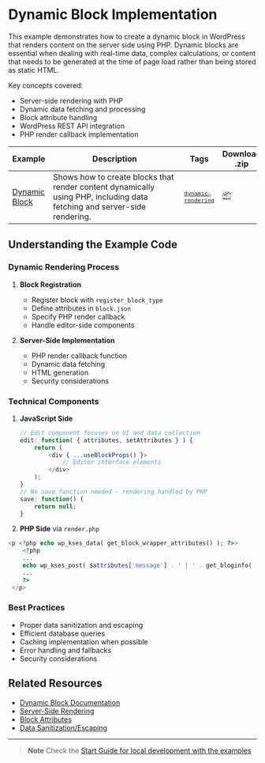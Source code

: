 # Dynamic Block Implementation

This example demonstrates how to create a dynamic block in WordPress that renders content on the server side using PHP. Dynamic blocks are essential when dealing with real-time data, complex calculations, or content that needs to be generated at the time of page load rather than being stored as static HTML.

Key concepts covered:

-   Server-side rendering with PHP
-   Dynamic data fetching and processing
-   Block attribute handling
-   WordPress REST API integration
-   PHP render callback implementation

<!-- Please, do not remove these @TABLE EXAMPLES BEGIN and @TABLE EXAMPLES END comments or modify the table inside. This table is automatically generated from the data at _data/examples.json and _data/tags.json -->
<!-- @TABLE EXAMPLES BEGIN -->
| Example | <span style="display: inline-block; width:250px">Description</span> | Tags |Download .zip | Live Demo |
| -------------------------------------------------------------------------------------------------- | ------------------------------------------------------------------------------------------------------------------------ | --------------------------------------------------------------------------------------------------------------------------------------- | ------------------------------------------------------------------------------------------------------------------------------------------------------------------------------------------------------------------------------------------------------------- | ----------------------------------------------------------------------------------------------------------------------------------------------------------------------------------------------------------------------------------------------------------------------------------------------------------------- |
| [Dynamic Block](https://github.com/juanma-wp/block-development-examples/tree/trunk/plugins/dynamic-block-b0bce7) | Shows how to create blocks that render content dynamically using PHP, including data fetching and server-side rendering. | <small><code><a href="https://juanma-wp.github.io/block-development-examples/?tags=dynamic-rendering">dynamic-rendering</a></code></small> | [📦](https://github.com/juanma-wp/block-development-examples/releases/download/latest/dynamic-block-b0bce7.zip "Install the plugin on any WordPress site using this zip and activate it to see the example in action") | [![](https://raw.githubusercontent.com/juanma-wp/block-development-examples/trunk/_assets/icon-wp.svg)](https://playground.wordpress.net/?blueprint-url=https://raw.githubusercontent.com/juanma-wp/block-development-examples/trunk/plugins/dynamic-block-b0bce7/_playground/blueprint.json "Click here to access a live demo of this example" ) |
<!-- @TABLE EXAMPLES END -->

## Understanding the Example Code

### Dynamic Rendering Process

1. **Block Registration**

    - Register block with `register_block_type`
    - Define attributes in `block.json`
    - Specify PHP render callback
    - Handle editor-side components

2. **Server-Side Implementation**
    - PHP render callback function
    - Dynamic data fetching
    - HTML generation
    - Security considerations

### Technical Components

1. **JavaScript Side**

    ```javascript
    // Edit component focuses on UI and data collection
    edit: function( { attributes, setAttributes } ) {
        return (
            <div { ...useBlockProps() }>
                // Editor interface elements
            </div>
        );
    }
    // No save function needed - rendering handled by PHP
    save: function() {
        return null;
    }
    ```

2. **PHP Side** via `render.php`

```php
<p <?php echo wp_kses_data( get_block_wrapper_attributes() ); ?>>
    <?php
    ...
    echo wp_kses_post( $attributes['message'] . ' | ' . get_bloginfo( 'name' ) );
    ...
    ?>
 </p>
```

### Best Practices

-   Proper data sanitization and escaping
-   Efficient database queries
-   Caching implementation when possible
-   Error handling and fallbacks
-   Security considerations

## Related Resources

-   [Dynamic Block Documentation](https://developer.wordpress.org/block-editor/how-to-guides/block-tutorial/creating-dynamic-blocks/)
-   [Server-Side Rendering](https://developer.wordpress.org/block-editor/how-to-guides/block-tutorial/block-attributes-and-server-side-rendering/)
-   [Block Attributes](https://developer.wordpress.org/block-editor/reference-guides/block-api/block-attributes/)
-   [Data Sanitization/Escaping](https://developer.wordpress.org/plugins/security/securing-output/)

---

> **Note**
> Check the [Start Guide for local development with the examples](https://github.com/juanma-wp/block-development-examples/wiki/Examples#start-guide-for-local-development-with-the-examples)

```

```

